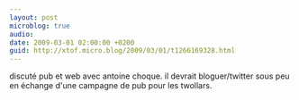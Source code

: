 ```yaml
---
layout: post
microblog: true
audio: 
date: 2009-03-01 02:00:00 +0200
guid: http://xtof.micro.blog/2009/03/01/t1266169328.html
---
```

discuté pub et web avec antoine choque. il devrait bloguer/twitter sous peu en échange d'une campagne de pub pour les twollars.
